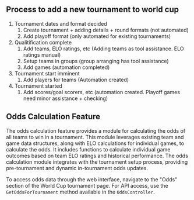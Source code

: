 ## Process to add a new tournament to world cup

1. Tournament dates and format decided 
    1. Create tournament + adding details + round formats (not automated)
    2. Add playoff format (only automated for existing tournaments)
2. Qualitification complete 
    1. Add teams, ELO ratings, etc (Adding teams as tool assistance. ELO ratings manual)
    2. Setup teams in groups (group arranging has tool assistance)
    3. Add games (automation completed)
3. Tournament start imminent
    1. Add players for teams (Automation created)
4. Tournament started
    1. Add scores/goal scorers, etc (automation created. Playoff games need minor assistance + checking)

## Odds Calculation Feature

The odds calculation feature provides a module for calculating the odds of all teams to win in a tournament. This module leverages existing team and game data structures, along with ELO calculations for individual games, to calculate the odds. It includes functions to calculate individual game outcomes based on team ELO ratings and historical performance. The odds calculation module integrates with the tournament setup process, providing pre-tournament and dynamic in-tournament odds updates.

To access odds data through the web interface, navigate to the "Odds" section of the World Cup tournament page. For API access, use the `GetOddsForTournament` method available in the `OddsController`.
